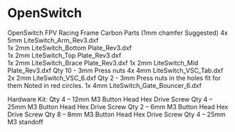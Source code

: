 # OpenSwitch
OpenSwitch FPV Racing Frame 
Carbon Parts (1mm chamfer Suggested)
  4x 5mm  LiteSwitch_Arm_Rev3.dxf           
  1x 2mm  LiteSwitch_Bottom Plate_Rev3.dxf  
  1x 2mm  LiteSwitch_Top Plate_Rev3.dxf     
  1x 2mm  LiteSwitch_Brace Plate_Rev3.dxf
  1x 2mm  LiteSwitch_Mid Plate_Rev3.dxf
       Qty 10 - 3mm Press nuts
  4x 4mm LiteSwitch_VSC_Tab.dxf 
  2x 2mm LiteSwitch_VSC_6.dxf
       Qty 2 - 3mm Press nuts  in the holes fit for them Noted in red circles. 
  1x 4mm LiteSwitch_Gate_Bouncer_6.dxf 

Hardware Kit:
  Qty 4 – 12mm M3 Button Head Hex Drive Screw 
  Qty 4 – 25mm M3 Button Head Hex Drive Screw 
  Qty 2 – 6mm M3 Button Head Hex Drive Screw 
  Qty 8 – 8mm M3 Button Head Hex Drive Screw 
  Qty 4 – 25mm M3 standoff 
